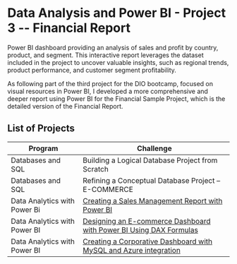 # Data Analysis and Power BI - Project 3 -- Financial Report

Power BI dashboard providing an analysis of sales and profit by country, product, and segment. This interactive report leverages the dataset included in the project to uncover valuable insights, such as regional trends, product performance, and customer segment profitability.

As following part of the third project for the DIO bootcamp, focused on visual resources in Power BI, I developed a more comprehensive and deeper report using Power BI for the Financial Sample Project, which is the detailed version of the Financial Report.

## List of Projects

| Program  | Challenge |
| ------------- | ------------- |
| Databases and SQL  | Building a Logical Database Project from Scratch  |
| Databases and SQL  | Refining a Conceptual Database Project – E-COMMERCE |
| Data Analytics with Power Bi | [Creating a Sales Management Report with Power BI](https://app.powerbi.com/view?r=eyJrIjoiODg1NDUzZWItYjA3Zi00ZTlmLTlhY2MtNzk5ODNhOTE4YzY1IiwidCI6ImZlODc4N2JjLWM5MTQtNDY2NS04NTQ3LTI2OGUxNWNiMGQ5YSJ9) |
| Data Analytics with Power BI  |[Designing an E-commerce Dashboard with Power BI Using DAX Formulas](https://app.powerbi.com/view?r=eyJrIjoiMDVkMDljYjQtYTUxZC00MDVkLTg3NjItNjAzNzk0NmJlYmU4IiwidCI6ImZlODc4N2JjLWM5MTQtNDY2NS04NTQ3LTI2OGUxNWNiMGQ5YSJ9)  |
| Data Analytics with Power BI  | [Creating a Corporative Dashboard with MySQL and Azure integration](https://app.powerbi.com/view?r=eyJrIjoiOTE0Nzc4YzItMzM5ZS00MTAwLTgxY2EtMzAxZmRkYzc5OGRiIiwidCI6ImZlODc4N2JjLWM5MTQtNDY2NS04NTQ3LTI2OGUxNWNiMGQ5YSJ9) |
